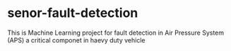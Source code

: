 # senor-fault-detection
This is Machine Learning project for fault detection in Air Pressure System (APS) a critical componet in haevy duty vehicle

